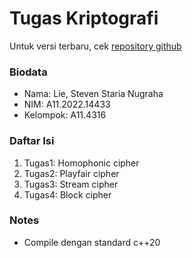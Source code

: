 # Tugas Kriptografi
Untuk versi terbaru, cek [repository github](https://github.com/stnDinus/KRIPTOGRAFI4316)

### Biodata
- Nama: Lie, Steven Staria Nugraha
- NIM: A11.2022.14433
- Kelompok: A11.4316

### Daftar Isi
1. Tugas1: Homophonic cipher
2. Tugas2: Playfair cipher
3. Tugas3: Stream cipher
4. Tugas4: Block cipher

### Notes
- Compile dengan standard c++20

